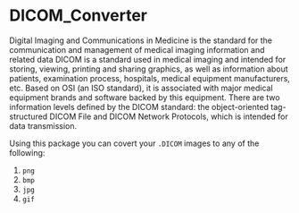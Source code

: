 # DICOM_Converter

Digital Imaging and Communications in Medicine is the standard for the communication and management of medical imaging information and related data
DICOM is a standard used in medical imaging and intended for storing, viewing, printing and sharing graphics, as well as 
information about patients, examination process, hospitals, medical equipment manufacturers, etc. 
Based on OSI (an ISO standard), it is associated with major medical equipment brands and software backed by this equipment. 
There are two information levels defined by the DICOM standard: the object-oriented tag-structured DICOM File 
and DICOM Network Protocols, which is intended for data transmission. 

Using this package you can covert your `.DICOM` images to any of the following: 

1. `png`
2. `bmp`
3. `jpg`
4. `gif`
 

